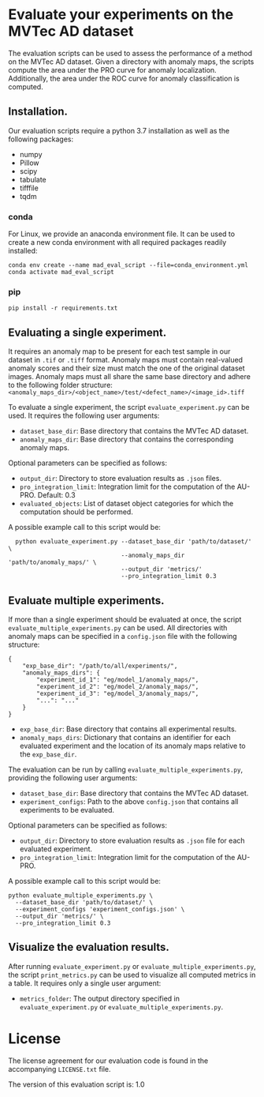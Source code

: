 # Evaluate your experiments on the MVTec AD dataset

The evaluation scripts can be used to assess the performance of a method on the
MVTec AD dataset. Given a directory with anomaly maps, the scripts compute
the area under the PRO curve for anomaly localization. Additionally, the area
under the ROC curve for anomaly classification is computed.

## Installation.
Our evaluation scripts require a python 3.7 installation as well as the
following packages:
- numpy
- Pillow
- scipy
- tabulate
- tifffile
- tqdm

### conda

For Linux, we provide an anaconda environment file. It can be used
to create a new conda environment with all required packages readily installed:

```
conda env create --name mad_eval_script --file=conda_environment.yml
conda activate mad_eval_script
```

### pip

```
pip install -r requirements.txt
```

## Evaluating a single experiment.
It requires an anomaly map to be present for each test sample in our dataset in
`.tif` or `.tiff` format. Anomaly maps must contain real-valued anomaly scores
and their size must match the one of the original dataset images. Anomaly maps
must all share the same base directory and adhere to the following folder
structure:
`<anomaly_maps_dir>/<object_name>/test/<defect_name>/<image_id>.tiff`

To evaluate a single experiment, the script `evaluate_experiment.py` can be
used. It requires the following user arguments:

- `dataset_base_dir`: Base directory that contains the MVTec AD dataset.
- `anomaly_maps_dir`: Base directory that contains the corresponding anomaly
  maps.

Optional parameters can be specified as follows:

- `output_dir`: Directory to store evaluation results as `.json` files.
- `pro_integration_limit`: Integration limit for the computation of the AU-PRO.
  Default: 0.3
- `evaluated_objects`: List of dataset object categories for which the
  computation should be performed.

A possible example call to this script would be:
```
  python evaluate_experiment.py --dataset_base_dir 'path/to/dataset/' \
                                --anomaly_maps_dir 'path/to/anomaly_maps/' \
                                --output_dir 'metrics/'
                                --pro_integration_limit 0.3
```

## Evaluate multiple experiments.
If more than a single experiment should be evaluated at once, the script
`evaluate_multiple_experiments.py` can be used. All directories with anomaly
maps can be specified in a `config.json` file with the following structure:
```
{
    "exp_base_dir": "/path/to/all/experiments/",
    "anomaly_maps_dirs": {
        "experiment_id_1": "eg/model_1/anomaly_maps/",
        "experiment_id_2": "eg/model_2/anomaly_maps/",
        "experiment_id_3": "eg/model_3/anomaly_maps/",
        "...": "..."
    }
}
```
- `exp_base_dir`: Base directory that contains all experimental results.
- `anomaly_maps_dirs`: Dictionary that contains an identifier for each evaluated
  experiment and the location of its anomaly maps relative to the
  `exp_base_dir`.

The evaluation can be run by calling `evaluate_multiple_experiments.py`,
providing the following user arguments:

- `dataset_base_dir`: Base directory that contains the MVTec AD dataset.
- `experiment_configs`: Path to the above `config.json` that contains all
  experiments to be evaluated.

Optional parameters can be specified as follows:

- `output_dir`: Directory to store evaluation results as `.json` file for each
  evaluated experiment.
- `pro_integration_limit`: Integration limit for the computation of the AU-PRO.

A possible example call to this script would be:
```
python evaluate_multiple_experiments.py \
  --dataset_base_dir 'path/to/dataset/' \
  --experiment_configs 'experiment_configs.json' \
  --output_dir 'metrics/' \
  --pro_integration_limit 0.3
```

## Visualize the evaluation results.
After running `evaluate_experiment.py` or `evaluate_multiple_experiments.py`,
the script `print_metrics.py` can be used to visualize all computed metrics in a
table. It requires only a single user argument:

- `metrics_folder`: The output directory specified in
  `evaluate_experiment.py` or `evaluate_multiple_experiments.py`.

# License
The license agreement for our evaluation code is found in the accompanying
`LICENSE.txt` file.

The version of this evaluation script is: 1.0
